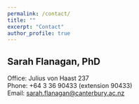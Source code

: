 ```yaml
---
permalink: /contact/
title: ""
excerpt: "Contact"
author_profile: true
---
```


## Sarah Flanagan, PhD

Office: Julius von Haast 237  
Phone: +64 3 36 90433 (extension 90433)  
Email: sarah.flanagan@canterbury.ac.nz  
